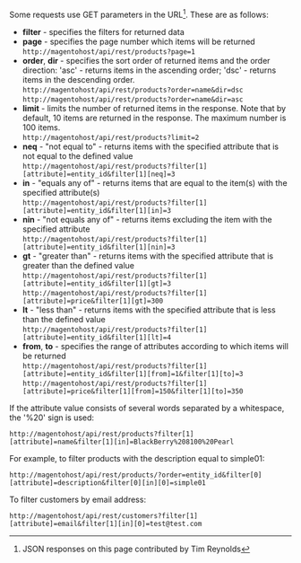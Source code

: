 Some requests use GET parameters in the URL[^1]. These are as follows:

-   **filter** - specifies the filters for returned data
-   **page** - specifies the page number which items will be returned  
```http://magentohost/api/rest/products?page=1```
-   **order**, **dir** - specifies the sort order of returned items and the order direction: 'asc' - returns items in the ascending order; 'dsc' - returns items in the descending order.  
```http://magentohost/api/rest/products?order=name&dir=dsc```  
```http://magentohost/api/rest/products?order=name&dir=asc```
-   **limit** - limits the number of returned items in the response. Note that by default, 10 items are returned in the response. The maximum number is 100 items.  
```http://magentohost/api/rest/products?limit=2```
-   **neq** - "not equal to" - returns items with the specified attribute that is not equal to the defined value  
```http://magentohost/api/rest/products?filter[1][attribute]=entity_id&filter[1][neq]=3```
-   **in** - "equals any of" - returns items that are equal to the item(s) with the specified attribute(s)  
```http://magentohost/api/rest/products?filter[1][attribute]=entity_id&filter[1][in]=3```
-   **nin** - "not equals any of" - returns items excluding the item with the specified attribute  
```http://magentohost/api/rest/products?filter[1][attribute]=entity_id&filter[1][nin]=3```
-   **gt** - "greater than" - returns items with the specified attribute that is greater than the defined value  
```http://magentohost/api/rest/products?filter[1][attribute]=entity_id&filter[1][gt]=3```  
```http://magentohost/api/rest/products?filter[1][attribute]=price&filter[1][gt]=300```
-   **lt** - "less than" - returns items with the specified attribute that is less than the defined value  
```http://magentohost/api/rest/products?filter[1][attribute]=entity_id&filter[1][lt]=4```
-   **from**, **to** - specifies the range of attributes according to which items will be returned  
```http://magentohost/api/rest/products?filter[1][attribute]=entity_id&filter[1][from]=1&filter[1][to]=3```  
```http://magentohost/api/rest/products?filter[1][attribute]=price&filter[1][from]=150&filter[1][to]=350```

If the attribute value consists of several words separated by a whitespace, the '%20' sign is used:

```http://magentohost/api/rest/products?filter[1][attribute]=name&filter[1][in]=BlackBerry%208100%20Pearl```

For example, to filter products with the description equal to simple01:

```http://magentohost/api/rest/products/?order=entity_id&filter[0][attribute]=description&filter[0][in][0]=simple01```

To filter customers by email address:

```http://magentohost/api/rest/customers?filter[1][attribute]=email&filter[1][in][0]=test@test.com```


[^1]: JSON responses on this page contributed by Tim Reynolds